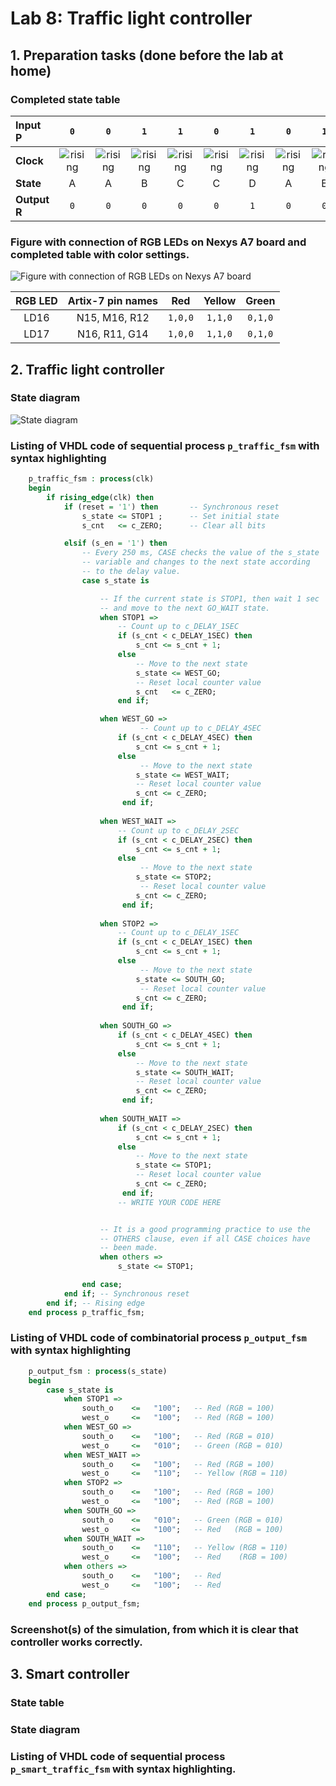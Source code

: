 # Lab 8: Traffic light controller

## 1. Preparation tasks (done before the lab at home)

### Completed state table

| **Input P** | `0` | `0` | `1` | `1` | `0` | `1` | `0` | `1` | `1` | `1` | `1` | `0` | `0` | `1` | `1` | `1` |
| :-- | :-: | :-: | :-: | :-: | :-: | :-: | :-: | :-: | :-: | :-: | :-: | :-: | :-: | :-: | :-: | :-: |
| **Clock** | ![rising](IMAGES/eq_uparrow.png) | ![rising](IMAGES/eq_uparrow.png) | ![rising](IMAGES/eq_uparrow.png) | ![rising](IMAGES/eq_uparrow.png) | ![rising](IMAGES/eq_uparrow.png) | ![rising](IMAGES/eq_uparrow.png) | ![rising](IMAGES/eq_uparrow.png) | ![rising](IMAGES/eq_uparrow.png) | ![rising](IMAGES/eq_uparrow.png) | ![rising](IMAGES/eq_uparrow.png) | ![rising](IMAGES/eq_uparrow.png) | ![rising](IMAGES/eq_uparrow.png) | ![rising](IMAGES/eq_uparrow.png) | ![rising](IMAGES/eq_uparrow.png) | ![rising](IMAGES/eq_uparrow.png) | ![rising](IMAGES/eq_uparrow.png) |
| **State** | A | A | B | C | C | D | A | B | C | D | B | B | B | C | D | B |
| **Output R** | `0` | `0` | `0` | `0` | `0` | `1` | `0` | `0` | `0` | `1` | `0` | `0` | `0` | `0` | `1` | `0` |

### Figure with connection of RGB LEDs on Nexys A7 board and completed table with color settings.

![Figure with connection of RGB LEDs on Nexys A7 board](IMAGES/schemaLED.jpg)

| **RGB LED** | **Artix-7 pin names** | **Red** | **Yellow** | **Green** |
| :-: | :-: | :-: | :-: | :-: |
| LD16 | N15, M16, R12 | `1,0,0` | `1,1,0` | `0,1,0` |
| LD17 | N16, R11, G14 | `1,0,0` | `1,1,0` | `0,1,0` |


## 2. Traffic light controller

### State diagram

![State diagram](IMAGES/statediagram.jpg)

### Listing of VHDL code of sequential process `p_traffic_fsm` with syntax highlighting

``` vhdl
    p_traffic_fsm : process(clk)
    begin
        if rising_edge(clk) then
            if (reset = '1') then       -- Synchronous reset
                s_state <= STOP1 ;      -- Set initial state
                s_cnt   <= c_ZERO;      -- Clear all bits

            elsif (s_en = '1') then
                -- Every 250 ms, CASE checks the value of the s_state 
                -- variable and changes to the next state according 
                -- to the delay value.
                case s_state is

                    -- If the current state is STOP1, then wait 1 sec
                    -- and move to the next GO_WAIT state.
                    when STOP1 =>
                        -- Count up to c_DELAY_1SEC
                        if (s_cnt < c_DELAY_1SEC) then
                            s_cnt <= s_cnt + 1;
                        else
                            -- Move to the next state
                            s_state <= WEST_GO;
                            -- Reset local counter value
                            s_cnt   <= c_ZERO;
                        end if;

                    when WEST_GO =>
                             -- Count up to c_DELAY_4SEC
                        if (s_cnt < c_DELAY_4SEC) then
                            s_cnt <= s_cnt + 1;
                        else
                             -- Move to the next state                        
                            s_state <= WEST_WAIT;
                            -- Reset local counter value                            
                            s_cnt <= c_ZERO;
                         end if;
                         
                    when WEST_WAIT =>
                        -- Count up to c_DELAY_2SEC                    
                        if (s_cnt < c_DELAY_2SEC) then
                            s_cnt <= s_cnt + 1;
                        else
                             -- Move to the next state                        
                            s_state <= STOP2;
                             -- Reset local counter value                            
                            s_cnt <= c_ZERO;
                         end if; 
                         
                    when STOP2 =>
                        -- Count up to c_DELAY_1SEC                    
                        if (s_cnt < c_DELAY_1SEC) then
                            s_cnt <= s_cnt + 1;
                        else
                             -- Move to the next state                        
                            s_state <= SOUTH_GO;
                             -- Reset local counter value                             
                            s_cnt <= c_ZERO;
                         end if; 
                         
                    when SOUTH_GO =>
                        if (s_cnt < c_DELAY_4SEC) then
                            s_cnt <= s_cnt + 1;
                        else
                            -- Move to the next state                        
                            s_state <= SOUTH_WAIT;
                            -- Reset local counter value                             
                            s_cnt <= c_ZERO;
                         end if;
                         
                    when SOUTH_WAIT =>
                        if (s_cnt < c_DELAY_2SEC) then
                            s_cnt <= s_cnt + 1;
                        else
                            -- Move to the next state                        
                            s_state <= STOP1;
                            -- Reset local counter value                             
                            s_cnt <= c_ZERO;
                         end if;
                        -- WRITE YOUR CODE HERE


                    -- It is a good programming practice to use the 
                    -- OTHERS clause, even if all CASE choices have 
                    -- been made. 
                    when others =>
                        s_state <= STOP1;

                end case;
            end if; -- Synchronous reset
        end if; -- Rising edge
    end process p_traffic_fsm;
```

### Listing of VHDL code of combinatorial process `p_output_fsm` with syntax highlighting

``` vhdl
    p_output_fsm : process(s_state)
    begin
        case s_state is
            when STOP1 =>
                south_o    <=   "100";   -- Red (RGB = 100)
                west_o     <=   "100";   -- Red (RGB = 100)
            when WEST_GO =>
                south_o    <=   "100";   -- Red (RGB = 010)
                west_o     <=   "010";   -- Green (RGB = 010)
            when WEST_WAIT =>
                south_o    <=   "100";   -- Red (RGB = 100)
                west_o     <=   "110";   -- Yellow (RGB = 110)                
            when STOP2 =>
                south_o    <=   "100";   -- Red (RGB = 100)
                west_o     <=   "100";   -- Red (RGB = 100)
            when SOUTH_GO =>
                south_o    <=   "010";   -- Green (RGB = 010)
                west_o     <=   "100";   -- Red   (RGB = 100)
            when SOUTH_WAIT =>
                south_o    <=   "110";   -- Yellow (RGB = 110)
                west_o     <=   "100";   -- Red    (RGB = 100)     
            when others =>
                south_o    <=   "100";   -- Red
                west_o     <=   "100";   -- Red
        end case;
    end process p_output_fsm;

```

### Screenshot(s) of the simulation, from which it is clear that controller works correctly.




## 3. Smart controller

### State table

### State diagram

### Listing of VHDL code of sequential process `p_smart_traffic_fsm` with syntax highlighting.
